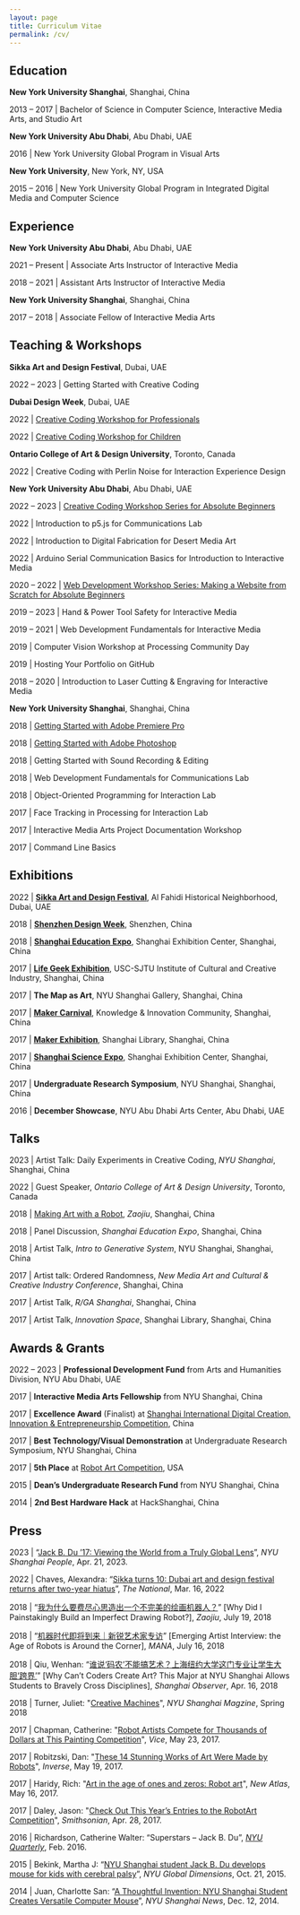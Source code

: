 ```yaml
---
layout: page
title: Curriculum Vitae
permalink: /cv/
---
```


## Education 

**New York University Shanghai**, Shanghai, China

2013 – 2017 \| Bachelor of Science in Computer Science, Interactive Media Arts, and Studio Art

**New York University Abu Dhabi**, Abu Dhabi, UAE

2016 \| New York University Global Program in Visual Arts

**New York University**, New York, NY, USA

2015 – 2016 \| New York University Global Program in Integrated Digital Media and Computer Science

## Experience

**New York University Abu Dhabi**, Abu Dhabi, UAE

2021 – Present \| Associate Arts Instructor of Interactive Media

2018 – 2021 \| Assistant Arts Instructor of Interactive Media

**New York University Shanghai**, Shanghai, China

2017 – 2018 \| Associate Fellow of Interactive Media Arts

## Teaching & Workshops

**Sikka Art and Design Festival**, Dubai, UAE

2022 – 2023 \| Getting Started with Creative Coding

**Dubai Design Week**, Dubai, UAE

2022 \| [Creative Coding Workshop for Professionals](https://www.dubaidesignweek.ae/programme/2022/creative-coding-2/)

2022 \| [Creative Coding Workshop for Children](https://www.dubaidesignweek.ae/programme/2022/creative-coding/)

**Ontario College of Art & Design University**, Toronto, Canada

2022 \| Creative Coding with Perlin Noise for Interaction Experience Design

**New York University Abu Dhabi**, Abu Dhabi, UAE

2022 – 2023 \| [Creative Coding Workshop Series for Absolute Beginners](/teaching/creative-coding-for-absolute-beginners/)

2022 \| Introduction to p5.js for Communications Lab

2022 \| Introduction to Digital Fabrication for Desert Media Art

2022 \| Arduino Serial Communication Basics for Introduction to Interactive Media

2020 – 2022 \| [Web Development Workshop Series: Making a Website from Scratch for Absolute Beginners](https://github.com/jackbdu/web-dev-workshop)

2019 – 2023 \| Hand & Power Tool Safety for Interactive Media

2019 – 2021 \| Web Development Fundamentals for Interactive Media

2019 \| Computer Vision Workshop at Processing Community Day

2019 \| Hosting Your Portfolio on GitHub

2018 – 2020 \| Introduction to Laser Cutting & Engraving for Interactive Media

**New York University Shanghai**, Shanghai, China

2018 \| [Getting Started with Adobe Premiere Pro](/teaching/getting-started-with-premiere/)

2018 \| [Getting Started with Adobe Photoshop](/teaching/getting-started-with-photoshop/)

2018 \| Getting Started with Sound Recording & Editing

2018 \| Web Development Fundamentals for Communications Lab

2018 \| Object-Oriented Programming for Interaction Lab

2017 \| Face Tracking in Processing for Interaction Lab

2017 \| Interactive Media Arts Project Documentation Workshop

2017 \| Command Line Basics

## Exhibitions

2022 \| **[Sikka Art and Design Festival](https://www.thenationalnews.com/arts-culture/art/2022/03/16/sikka-turns-10-dubai-art-and-design-festival-returns-after-two-year-hiatus/)**, Al Fahidi Historical Neighborhood, Dubai, UAE

2018 \| **[Shenzhen Design Week](https://mp.weixin.qq.com/s/GO2ASMizDg9uW2pUA4UNAg)**, Shenzhen, China

2018 \| **[Shanghai Education Expo](https://shanghai.nyu.edu/cn/news/yi-zhu-jiao-yu)**, Shanghai Exhibition Center, Shanghai, China

2017 \| **[Life Geek Exhibition](https://mp.weixin.qq.com/s/MmxxAsvPuUHKlGHYwu4v6A)**, USC-SJTU Institute of Cultural and Creative Industry, Shanghai, China

2017 \| **The Map as Art**, NYU Shanghai Gallery, Shanghai, China

2017 \| **[Maker Carnival](https://mp.weixin.qq.com/s/Q23G57RkNaec9SHfuCD24g)**, Knowledge & Innovation Community, Shanghai, China

2017 \| **[Maker Exhibition](https://mp.weixin.qq.com/s/NYf5Fim_HD4D3lQcIYGmyg)**, Shanghai Library, Shanghai, China

2017 \| **[Shanghai Science Expo](https://mp.weixin.qq.com/s/UOW0FrFjTTU2nZufVqQK7w)**, Shanghai Exhibition Center, Shanghai, China

2017 \| **Undergraduate Research Symposium**, NYU Shanghai, Shanghai, China

2016 \| **December Showcase**, NYU Abu Dhabi Arts Center, Abu Dhabi, UAE

## Talks

2023 \| Artist Talk: Daily Experiments in Creative Coding, _NYU Shanghai_, Shanghai, China

2022 \| Guest Speaker, _Ontario College of Art & Design University_, Toronto, Canada

2018 \| [Making Art with a Robot](https://www.bilibili.com/video/av27211915/), _Zaojiu_, Shanghai, China

2018 \| Panel Discussion, _Shanghai Education Expo_, Shanghai, China

2018 \| Artist Talk, _Intro to Generative System_, NYU Shanghai, Shanghai, China

2017 \| Artist talk: Ordered Randomness, _New Media Art and Cultural & Creative Industry Conference_, Shanghai, China

2017 \| Artist Talk, _R/GA Shanghai_, Shanghai, China

2017 \| Artist Talk, _Innovation Space_, Shanghai Library, Shanghai, China

## Awards & Grants

2022 – 2023 \| **Professional Development Fund** from Arts and Humanities Division, NYU Abu Dhabi, UAE

2017 \| **Interactive Media Arts Fellowship** from NYU Shanghai, China

2017 \| **Excellence Award** (Finalist) at [Shanghai International Digital Creation, Innovation & Entrepreneurship Competition](https://v.qq.com/x/page/a0620ky9lbx.html), China

2017 \| **Best Technology/Visual Demonstration** at Undergraduate Research Symposium, NYU Shanghai, China

2017 \| **5th Place** at [Robot Art Competition](https://robotart.org/2017-winners/), USA

2015 \| **Dean’s Undergraduate Research Fund** from NYU Shanghai, China

2014 \| **2nd Best Hardware Hack** at HackShanghai, China

## Press

2023 | “[Jack B. Du ’17: Viewing the World from a Truly Global Lens](https://shanghai.nyu.edu/stories/jack-b-du-17-viewing-world-truly-global-lens)”, _NYU Shanghai People_, Apr. 21, 2023.

2022 \| Chaves, Alexandra: “[Sikka turns 10: Dubai art and design festival returns after two-year hiatus](https://www.thenationalnews.com/arts-culture/art/2022/03/16/sikka-turns-10-dubai-art-and-design-festival-returns-after-two-year-hiatus/)”, _The National_, Mar. 16, 2022

2018 \| “[我为什么要费尽心思造出一个不完美的绘画机器人？](https://mp.weixin.qq.com/s/ZiTIpNLR9Vm13mw_fxWhGQ)” [Why Did I Painstakingly Build an Imperfect Drawing Robot?], _Zaojiu_, July 19, 2018

2018 \| “[机器时代即将到来｜新锐艺术家专访](https://mp.weixin.qq.com/s/4yy7EwKfEpMtOzV7RD5VsA)” [Emerging Artist Interview: the Age of Robots is Around the Corner], _MANA_, July 16, 2018

2018 \| Qiu, Wenhan: “[谁说‘码农’不能搞艺术？上海纽约大学这门专业让学生大胆‘跨界’](https://www.shobserver.com/ydzx/html/86265.html)” [Why Can’t Coders Create Art? This Major at NYU Shanghai Allows Students to Bravely Cross Disciplines], _Shanghai Observer_, Apr. 16, 2018

2018 \| Turner, Juliet: "[Creative Machines](https://cdn.shanghai.nyu.edu/sites/default/files/accessible_nyush_spring2018_english.pdf)", _NYU Shanghai Magzine_, Spring 2018

2017 \| Chapman, Catherine: "[Robot Artists Compete for Thousands of Dollars at This Painting Competition](https://creators.vice.com/en_au/article/xwqk3n/robot-artists-compete-for-thousands-of-dollars-at-this-painting-competition)", _Vice_, May 23, 2017.

2017 \| Robitzski, Dan: "[These 14 Stunning Works of Art Were Made by Robots](https://www.inverse.com/article/31847-2017-robot-art-competition-winners)", _Inverse_, May 19, 2017.

2017 \| Haridy, Rich: "[Art in the age of ones and zeros: Robot art](https://newatlas.com/art-ones-and-zeros-robotart-painting/49538/)", _New Atlas_, May 16, 2017.

2017 \| Daley, Jason: "[Check Out This Year’s Entries to the RobotArt Competition](https://www.smithsonianmag.com/smart-news/check-out-entries-years-robotart-competition-180963071/#PibviKXRXsyu1Sq7.99)", _Smithsonian_, Apr. 28, 2017.

2016 \| Richardson, Catherine Walter: “Superstars – Jack B. Du”, _[NYU Quarterly](https://www.nyu.edu/employees/resources-and-services/media-and-communications/marketing-communications/nyu-q-and-meet-nyu.html)_, Feb. 2016.

2015 \| Bekink, Martha J: “[NYU Shanghai student Jack B. Du develops mouse for kids with cerebral palsy](https://wp.nyu.edu/global_dimensions/2015/10/21/nyu-shanghai-student-jack-b-du-develops-mouse-for-kids-with-cerebral-palsy/)”, _NYU Global Dimensions_, Oct. 21, 2015.

2014 \| Juan, Charlotte San: “[A Thoughtful Invention: NYU Shanghai Student Creates Versatile Computer Mouse](https://shanghai.nyu.edu/news/joy-mouse)”, _NYU Shanghai News_, Dec. 12, 2014.
